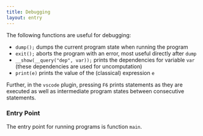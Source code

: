 ```yaml
---
title: Debugging
layout: entry
---
```


The following functions are useful for debugging:

- `dump();` dumps the current program state when running the program
- `exit();` aborts the program with an error, most useful directly after `dump`
- `__show(__query("dep", var));` prints the dependencies for variable `var`
  (these dependencies are used for uncomputation)
- `print(e)` prints the value of the (classical) expression `e`

Further, in the `vscode` plugin, pressing `F6` prints statements as they are
executed as well as intermediate program states between consecutive statements.

### Entry Point

The entry point for running programs is function `main`.
